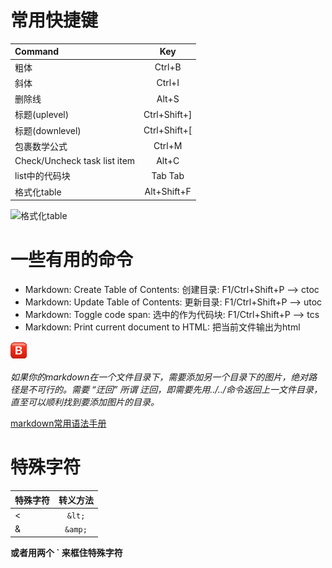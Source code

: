 
# 常用快捷键
| **Command**                  |   **Key**    |
| :--------------------------- | :----------: |
| 粗体                         |    Ctrl+B    |
| 斜体                         |    Ctrl+I    |
| 删除线                       |    Alt+S     |
| 标题(uplevel)                | Ctrl+Shift+] |
| 标题(downlevel)              | Ctrl+Shift+[ |
| 包裹数学公式                 |    Ctrl+M    |
| Check/Uncheck task list item |    Alt+C     |
| list中的代码块               |   Tab Tab    |
| 格式化table                  | Alt+Shift+F  |
![格式化table](https://raw.githubusercontent.com/yzhang-gh/vscode-markdown/master/images/gifs/table-formatter.gif)

# 一些有用的命令
- Markdown: Create Table of Contents: 创建目录: F1/Ctrl+Shift+P --> ctoc
- Markdown: Update Table of Contents: 更新目录: F1/Ctrl+Shift+P --> utoc
- Markdown: Toggle code span: 选中的作为代码块: F1/Ctrl+Shift+P --> tcs
- Markdown: Print current document to HTML: 把当前文件输出为html


![本地图片](./resources/127345.png "需上传github后引用,否则作blog图片会失效")

*如果你的markdown在一个文件目录下，需要添加另一个目录下的图片，绝对路径是不可行的。需要 “迂回”
所谓 迂回，即需要先用../../命令返回上一文件目录，直至可以顺利找到要添加图片的目录。*

[markdown常用语法手册](https://blog.rxliuli.com/p/5042aac0/)
<br/>

# 特殊字符
| 特殊字符 | 转义方法 |
| :------- | :------: |
| <        |  `&lt;`  |
| &        | `&amp;`  |
**或者用两个 ` 来框住特殊字符**
